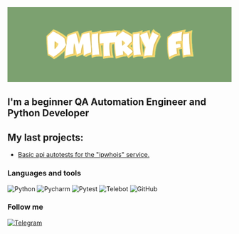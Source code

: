 [![Header](https://github.com/DmitriyFi/DmitriyFi/blob/main/assets/download.gif)](https://github.com/DmitriyFi)


## I'm a beginner QA Automation Engineer and Python Developer


## My last projects:
- [Basic api autotests for the "ipwhois" service.](https://github.com/DmitriyFi/autoTest_api)


### Languages and tools
![Python](https://img.shields.io/badge/-Python-B6D2D5?style=for-the-badge&logo=Python)
![Pycharm](https://img.shields.io/badge/-Pycharm-B6D2D5?style=for-the-badge&logo=Pycharm)
![Pytest](https://img.shields.io/badge/-Pytest-B6D2D5?style=for-the-badge&logo=Pytest)
![Telebot](https://img.shields.io/badge/-Telebot-B6D2D5?style=for-the-badge&logo=Telebot)
![GitHub](https://img.shields.io/badge/-GitHub-B6D2D5?style=for-the-badge&logo=GitHub)


### Follow me
[![Telegram](https://img.shields.io/badge/-Telegram-B6D2D5?style=for-the-badge&logo=Telegram)](https://t.me/popupfckup)

